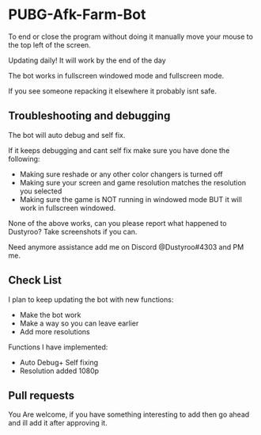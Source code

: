 # PUBG-Afk-Farm-Bot
To end or close the program without doing it manually move your mouse to the top left of the screen.

Updating daily! It will work by the end of the day

The bot works in fullscreen windowed mode and fullscreen mode.

If you see someone repacking it elsewhere it probably isnt safe.

## Troubleshooting and debugging 

The bot will auto debug and self fix.

If it keeps debugging and cant self fix make sure you have done the following:

* Making sure reshade or any other color changers is turned off
* Making sure your screen and game resolution matches the resolution you selected
* Making sure the game is NOT running in windowed mode BUT it will work in fullscreen windowed.

None of the above works, can you please report what happened to Dustyroo? Take screenshots if you can.

Need anymore assistance add me on Discord @Dustyroo#4303 and PM me.

## Check List

I plan to keep updating the bot with new functions:

* Make the bot work
* Make a way so you can leave earlier
* Add more resolutions

Functions I have implemented:

* Auto Debug+ Self fixing
* Resolution added 1080p
## Pull requests

You Are welcome, if you have something interesting to add then go ahead and ill add it after approving it.
